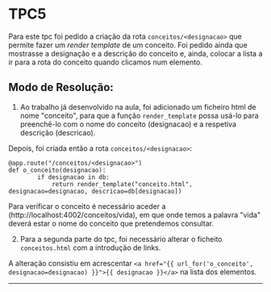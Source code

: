 # TPC5

Para este tpc foi pedido a criação da rota ```conceitos/<designacao>``` que permite fazer um *render template* de um conceito. Foi pedido ainda que mostrasse a designação e a descrição do conceito e, ainda, colocar a lista a ir para a rota do conceito quando clicamos num elemento.

## Modo de Resolução:

1) Ao trabalho já desenvolvido na aula, foi adicionado um ficheiro html de nome "conceito", para que a função ```render_template``` possa usá-lo para preenchê-lo com o nome do conceito (designacao) e a respetiva descrição (descricao).

Depois, foi criada então a rota ```conceitos/<designacao>```:

```
@app.route("/conceitos/<designacao>")
def o_conceito(designacao):
        if designacao in db:
            return render_template("conceito.html", designacao=designacao, descricao=db[designacao])
```

Para verificar o conceito é necessário aceder a (http://localhost:4002/conceitos/vida), em que onde temos a palavra "vida" deverá estar o nome do conceito que pretendemos consultar.

2) Para a segunda parte do tpc, foi necessário alterar o ficheito ```conceitos.html``` com a introdução de links.

A alteração consistiu em acrescentar ```<a href="{{ url_for('o_conceito', designacao=designacao) }}">{{ designacao }}</a>``` na lista dos elementos.

------------------------------

